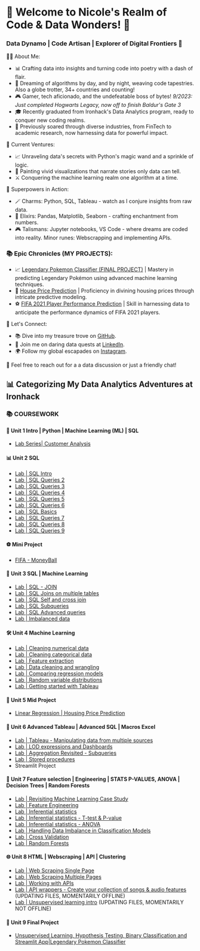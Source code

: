 # 🌟 Welcome to Nicole's Realm of Code & Data Wonders! 🚀

### Data Dynamo | Code Artisan | Explorer of Digital Frontiers 🌌

👩‍💻 About Me:

- 📊 Crafting data into insights and turning code into poetry with a dash of flair.
- 🌈 Dreaming of algorithms by day, and by night, weaving code tapestries. Also a globe trotter, 34+ countries and counting!
- 🎮 Gamer, tech aficionado, and the undefeatable boss of bytes! <i>9/2023: Just completed Hogwarts Legacy, now off to finish Baldur's Gate 3</i> 
- 🎓 Recently graduated from Ironhack's Data Analytics program, ready to conquer new coding realms.
- 💼 Previously soared through diverse industries, from FinTech to academic research, now harnessing data for powerful impact.


🚀 Current Ventures:
- 📈 Unraveling data's secrets with Python's magic wand and a sprinkle of logic.
- 🎨 Painting vivid visualizations that narrate stories only data can tell.
- ⚔️ Conquering the machine learning realm one algorithm at a time.

🌟 Superpowers in Action:
- 🪄 Charms: Python, SQL, Tableau - watch as I conjure insights from raw data.
- 🌌 Elixirs: Pandas, Matplotlib, Seaborn - crafting enchantment from numbers.
- 🎮 Talismans: Jupyter notebooks, VS Code - where dreams are coded into reality. Minor runes: Webscrapping and implementing APIs.

### 📚 <b>Epic Chronicles (MY PROJECTS)</b>:
- 📈 [Legendary Pokemon Classifier (FINAL PROJECT)](https://github.com/tzeyeenliew/Ironhack-Final-Project-Legendary-Pokemon-Classifier) | Mastery in predicting Legendary Pokémon using advanced machine learning techniques.
- 🏡 [House Price Prediction](https://github.com/tzeyeenliew/data_mid_bootcamp_project_regression) | Proficiency in divining housing prices through intricate predictive modeling.
- ⚽ [FIFA 2021 Player Performance Prediction](https://github.com/tzeyeenliew/data_mid_bootcamp_project_FIFA_MoneyBall) | Skill in harnessing data to anticipate the performance dynamics of FIFA 2021 players.
  
🔮 Let's Connect:
- 📚 Dive into my treasure trove on [GitHub](https://github.com/tzeyeenliew).
- 🌌 Join me on daring data quests at [LinkedIn](https://www.linkedin.com/in/tzeyeenliew/).
- 🌍 Follow my global escapades on [Instagram](https://www.instagram.com/nicoleliewjagtman/).

💌 Feel free to reach out for a a data discussion or just a friendly chat!

## 📊 Categorizing My Data Analytics Adventures at Ironhack

### 📚 COURSEWORK

#### 🚀 Unit 1 Intro | Python | Machine Learning (ML) | SQL

- [Lab Series| Customer Analysis](https://github.com/tzeyeenliew/lab-customer-analysis-final-round)

#### 📊 Unit 2 SQL

- [Lab | SQL Intro](https://github.com/tzeyeenliew/lab-intro-sql)
- [Lab | SQL Queries 2](https://github.com/tzeyeenliew/lab-sql-2)
- [Lab | SQL Queries 3](https://github.com/tzeyeenliew/lab-sql-3)
- [Lab | SQL Queries 4](https://github.com/tzeyeenliew/lab-sql-4)
- [Lab | SQL Queries 5](https://github.com/tzeyeenliew/lab-sql-5)
- [Lab | SQL Queries 6](https://github.com/tzeyeenliew/lab-sql-6)
- [Lab | SQL Basics](https://github.com/tzeyeenliew/lab-sql-basics)
- [Lab | SQL Queries 7](https://github.com/tzeyeenliew/lab-sql-7)
- [Lab | SQL Queries 8](https://github.com/tzeyeenliew/lab-sql-8)
- [Lab | SQL Queries 9](https://github.com/tzeyeenliew/lab-sql-9)

#### ⚽ Mini Project 
- [FIFA - MoneyBall](https://github.com/tzeyeenliew/data_mid_bootcamp_project_FIFA_MoneyBall)

#### 🤖 Unit 3 SQL | Machine Learning

- [Lab | SQL - JOIN](https://github.com/tzeyeenliew/lab-sql-join)
- [Lab | SQL Joins on multiple tables](https://github.com/tzeyeenliew/lab-sql-join-multiple-tables)
- [Lab | SQL Self and cross join](https://github.com/tzeyeenliew/lab-sql-self-cross-join)
- [Lab | SQL Subqueries](https://github.com/tzeyeenliew/lab-sql-subqueries)
- [Lab | SQL Advanced queries](https://github.com/tzeyeenliew/lab-sql-advanced-queries)
- [Lab | Imbalanced data](https://github.com/tzeyeenliew/lab-imbalanced-data)

#### 🛠️ Unit 4 Machine Learning

- [Lab | Cleaning numerical data](https://github.com/tzeyeenliew/lab-cleaning-numerical-data)
- [Lab | Cleaning categorical data](https://github.com/tzeyeenliew/lab-cleaning-categorical-data)
- [Lab | Feature extraction](https://github.com/tzeyeenliew/lab-feature-extraction)
- [Lab | Data cleaning and wrangling](https://github.com/tzeyeenliew/lab-data-cleaning-and-wrangling)
- [Lab | Comparing regression models](https://github.com/tzeyeenliew/lab-comparing-regression-models)
- [Lab | Random variable distributions](https://github.com/tzeyeenliew/lab-random-variable-distributions)
- [Lab | Getting started with Tableau](https://github.com/tzeyeenliew/lab-getting-started-with-tableau)

#### 🚧 Unit 5 Mid Project

- [Linear Regression | Housing Price Prediction](https://github.com/tzeyeenliew/data_mid_bootcamp_project_regression)

#### 🎨 Unit 6 Advanced Tableau | Advanced SQL | Macros Excel

- [Lab | Tableau - Manipulating data from multiple sources](https://github.com/tzeyeenliew/lab-tableau-manipulating-data-from-multiple-sources)
- [Lab | LOD expressions and Dashboards](https://github.com/tzeyeenliew/lab-lod-expressions-dashboards)
- [Lab | Aggregation Revisited - Subqueries](https://github.com/tzeyeenliew/lab-aggregation-revisited-subqueries)
- [Lab | Stored procedures](https://github.com/tzeyeenliew/lab-stored-procedures)
- Streamlit Project

#### 🌟 Unit 7 Feature selection | Engineering | STATS P-VALUES, ANOVA | Decision Trees | Random Forests

- [Lab | Revisiting Machine Learning Case Study](https://github.com/tzeyeenliew/lab-revisiting-machine-learning)
- [Lab | Feature Engineering](https://github.com/tzeyeenliew/lab-feature-engineering)
- [Lab | Inferential statistics](https://github.com/tzeyeenliew/lab-inferential-statistics)
- [Lab | Inferential statistics - T-test & P-value](https://github.com/tzeyeenliew/lab-t-tests-p-values)
- [Lab | Inferential statistics - ANOVA](https://github.com/tzeyeenliew/lab-inferential-statistics-anova)
- [Lab | Handling Data Imbalance in Classification Models](https://github.com/tzeyeenliew/lab-handling-data-imbalance-classification)
- [Lab | Cross Validation](https://github.com/tzeyeenliew/lab-cross-validation)
- [Lab | Random Forests](https://github.com/tzeyeenliew/lab-random-forests)

#### 🌐 Unit 8 HTML | Webscraping | API | Clustering

- [Lab | Web Scraping Single Page](https://github.com/tzeyeenliew/lab-web-scraping-single-page)
- [Lab | Web Scraping Multiple Pages](https://github.com/tzeyeenliew/lab-web-scraping-multiple-pages)
- [Lab | Working with APIs](https://github.com/tzeyeenliew/lab-working-with-api)
- [Lab | API wrappers - Create your collection of songs & audio features](https://github.com/tzeyeenliew/lab-api-wrappers) (UPDATING FILES, MOMENTARILY OFFLINE)
- [Lab | Unsupervised learning intro](https://github.com/tzeyeenliew/lab-unsupervised-learning-intro) (UPDATING FILES, MOMENTARILY NOT OFFLINE)

#### 🚀 Unit 9 Final Project
- [Unsupervised Learning, Hypothesis Testing, Binary Classification and Streamlit App|Legendary Pokemon Classifier](https://github.com/tzeyeenliew/Ironhack-Final-Project-Legendary-Pokemon-Classifier) 


